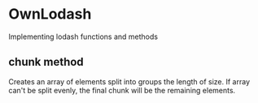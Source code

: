 # OwnLodash
Implementing lodash functions and methods

## chunk method
Creates an array of elements split into groups the length of size. If array can't be split evenly, the final chunk will be the remaining elements.